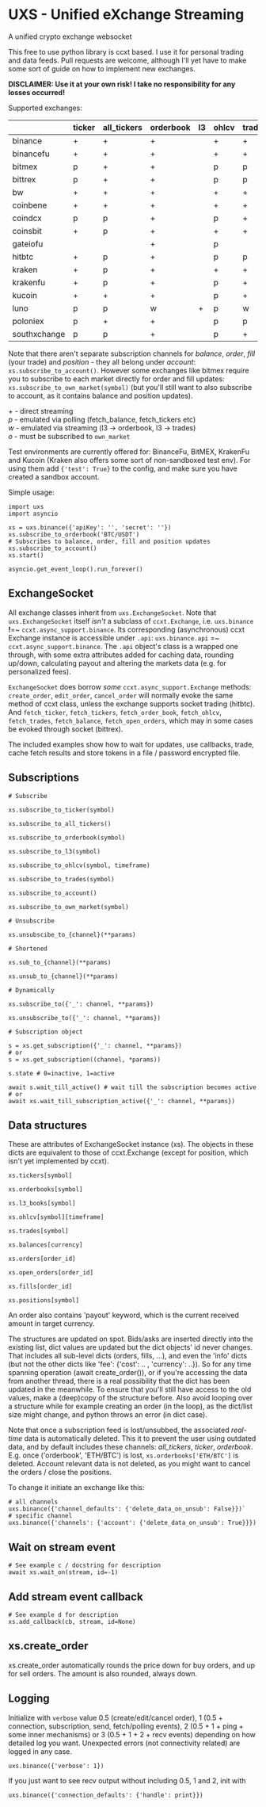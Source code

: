 # UXS - Unified eXchange Streaming
A unified crypto exchange websocket

This free to use python library is ccxt based. I use it for personal trading and data feeds. Pull requests are welcome, although I'll yet have to make some sort of guide on how to implement new exchanges.

**DISCLAIMER: Use it at your own risk! I take no responsibility for any losses occurred!**

Supported exchanges:

|              | ticker | all_tickers | orderbook | l3 | ohlcv | trades | balance | order | fill | position |
|--------------|--------|-------------|-----------|----|-------|--------|---------|-------|------|----------|
| binance      |   +    |      +      |     +     |    |   +   |   +    |    +    |   +   |  p   |          |
| binancefu    |   +    |      +      |     +     |    |   +   |   +    |    +    |   +   |  p   |    +     |
| bitmex       |   p    |      +      |     +     |    |   p   |   p    |    +    |   o   |  o   |    +     |
| bittrex      |   p    |      +      |     +     |    |   p   |   p    |    +    |   +   |  p   |          |
| bw           |   +    |      +      |     +     |    |   +   |   +    |    p    |   p   |      |          |
| coinbene     |   +    |      +      |     +     |    |   +   |   +    |    p    |   p   |      |          |
| coindcx      |   p    |      p      |     +     |    |   p   |   +    |    +    |   p   |  +   |          |
| coinsbit     |   +    |      p      |     +     |    |   +   |   +    |    p    |   p   |  p   |          |
| gateiofu     |        |             |     +     |    |   p   |        |         |       |      |          |
| hitbtc       |   +    |      p      |     +     |    |   p   |   p    |    p    |   +   |  +   |          |
| kraken       |   +    |      p      |     +     |    |   +   |   +    |         |   +   |  +   |          |
| krakenfu     |   +    |      p      |     +     |    |   p   |   +    |    +    |   +   |  +   |    +     |
| kucoin       |   +    |      +      |     +     |    |   p   |   +    |    +    |   o   |  o   |          |
| luno         |   p    |      p      |     w     | +  |   p   |   w    |    p    |   o   |  o   |          |
| poloniex     |   p    |      +      |     +     |    |   p   |   p    |    +    |   +   |  +   |          |
| southxchange |   p    |      p      |     +     |    |   p   |   +    |    p    |   p   |      |          |

Note that there aren't separate subscription channels for *balance*, *order*, *fill* (your trade) and *position* - they all belong under *account*: `xs.subscribe_to_account()`. However some exchanges like bitmex require you to subscribe to each market directly for order and fill updates: `xs.subscribe_to_own_market(symbol)` (but you'll still want to also subscribe to account, as it contains balance and position updates). 

*+* - direct streaming\
*p* - emulated via polling (fetch_balance, fetch_tickers etc)\
*w* - emulated via streaming (l3 -> orderbook, l3 -> trades)\
*o* - must be subscribed to `own_market`

Test environments are currently offered for: BinanceFu, BitMEX, KrakenFu and Kucoin (Kraken also offers some sort of non-sandboxed test env). For using them add `{'test': True}` to the config, and make sure you have created a sandbox account.

Simple usage:

```
import uxs
import asyncio

xs = uxs.binance({'apiKey': '', 'secret': ''})
xs.subscribe_to_orderbook('BTC/USDT')
# Subscribes to balance, order, fill and position updates
xs.subscribe_to_account()
xs.start()

asyncio.get_event_loop().run_forever()
```

## ExchangeSocket

All exchange classes inherit from `uxs.ExchangeSocket`. Note that `uxs.ExchangeSocket` itself *isn't* a subclass of `ccxt.Exchange`, i.e. `uxs.binance` **!**=~ `ccxt.async_support.binance`. Its corresponding (asynchronous) ccxt Exchange instance is accessible under `.api`: `uxs.binance.api` =~ `ccxt.async_support.binance`. The `.api` object's class is a wrapped one through, with some extra attributes added for caching data, rounding up/down, calculating payout and altering the markets data (e.g. for personalized fees).

`ExchangeSocket` does borrow *some* `ccxt.async_support.Exchange` methods: `create_order`, `edit_order`, `cancel_order` will normally evoke the same method of ccxt class, unless the exchange supports socket trading (hitbtc). And `fetch_ticker`, `fetch_tickers`, `fetch_order_book`, `fetch_ohlcv`, `fetch_trades`, `fetch_balance`, `fetch_open_orders`, which may in some cases be evoked through socket (bittrex).

The included examples show how to wait for updates, use callbacks, trade, cache fetch results and store tokens in a file / password encrypted file.

## Subscriptions

```
# Subscribe

xs.subscribe_to_ticker(symbol)

xs.subscribe_to_all_tickers()

xs.subscribe_to_orderbook(symbol)

xs.subscribe_to_l3(symbol)

xs.subscribe_to_ohlcv(symbol, timeframe)

xs.subscribe_to_trades(symbol)

xs.subscribe_to_account()

xs.subscribe_to_own_market(symbol)

# Unsubscribe

xs.unsubscibe_to_{channel}(**params)

# Shortened

xs.sub_to_{channel}(**params)

xs.unsub_to_{channel}(**params)

# Dynamically

xs.subscribe_to({'_': channel, **params})

xs.unsubscribe_to({'_': channel, **params})

# Subscription object

s = xs.get_subscription({'_': channel, **params})
# or
s = xs.get_subscription((channel, *params))

s.state # 0=inactive, 1=active

await s.wait_till_active() # wait till the subscription becomes active
# or
await xs.wait_till_subscription_active({'_': channel, **params})
```

## Data structures

These are attributes of ExchangeSocket instance (xs). The objects in these dicts are equivalent to those of ccxt.Exchange (except for position, which isn't yet implemented by ccxt).

```
xs.tickers[symbol]

xs.orderbooks[symbol]

xs.l3_books[symbol]

xs.ohlcv[symbol][timeframe]

xs.trades[symbol]

xs.balances[currency]

xs.orders[order_id]

xs.open_orders[order_id]

xs.fills[order_id]

xs.positions[symbol]
```

An order also contains 'payout' keyword, which is the current received amount in target currency.

The structures are updated on spot. Bids/asks are inserted directly into the existing list, dict values are updated but the dict objects' id never changes. That includes all sub-level dicts (orders, fills, ...), and even the 'info' dicts (but not the other dicts like 'fee': {'cost': .. , 'currency': ..}). So for any time spanning operation (await create_order()), or if you're accessing the data from another thread, there is a real possibility that the dict has been updated in the meanwhile. To ensure that you'll still have access to the old values, make a (deep)copy of the structure before. Also avoid looping over a structure while for example creating an order (in the loop), as the dict/list size might change, and python throws an error (in dict case).

Note that once a subscription feed is lost/unsubbed, the associated *real-time* data is automatically deleted. This it to prevent the user using outdated data, and by default includes these channels: *all_tickers*, *ticker*, *orderbook*. E.g. once ('orderbook', 'ETH/BTC') is lost, `xs.orderbooks['ETH/BTC']` is deleted. Account relevant data is not deleted, as you might want to cancel the orders / close the positions.

To change it initiate an exchange like this:
```
# all channels
uxs.binance({'channel_defaults': {'delete_data_on_unsub': False}})`
# specific channel
uxs.binance({'channels': {'account': {'delete_data_on_unsub': True}}})
```

## Wait on stream event

```
# See example c / docstring for description
await xs.wait_on(stream, id=-1)
```

## Add stream event callback

```
# See example d for description
xs.add_callback(cb, stream, id=None)
```

## xs.create_order

xs.create_order automatically rounds the price down for buy orders, and up for sell orders. The amount is also rounded, always down.

## Logging

Initialize with `verbose` value 0.5 (create/edit/cancel order), 1 (0.5 + connection, subscription, send, fetch/polling events), 2 (0.5 + 1 + ping + some inner mechanisms) or 3 (0.5 + 1 + 2 + recv events) depending on how detailed log you want. Unexpected errors (not connectivity related) are logged in any case.

```
uxs.binance({'verbose': 1})
```

If you just want to see recv output without including 0.5, 1 and 2, init with

```
uxs.binance({'connection_defaults': {'handle': print}})
```

